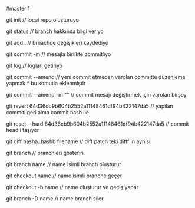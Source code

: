 #master 1

git init // local repo oluşturuyo

git status // branch hakkında bilgi veriyo

git add . // brnachde değişikleri kaydediyo

git commit -m // mesajla birlikte commitliyo

git log // logları getiriyo

git commit --amend // yeni commit etmeden varolan committe düzenleme yapmak \* bu komutla eklenmiştir

git commit --amend -m "" // commit mesajı değiştirmek için varolan birşey

git revert 64d36cb9b604b2552a11148461df94b422147da5 // yapılan commiti geri alma commit hash ile

git reset --hard 64d36cb9b604b2552a11148461df94b422147da5 // commit head i taşıyor

git diff hasha..hashb filename // diff patch teki difff in aynısı

git branch // branchleri gösteriri

git branch name // name isimli branch oluşturur

git checkout name // name isimli branche geçer

git checkout -b name // name oluşturur ve geçiş yapar

git branch -D name // name branch siler


